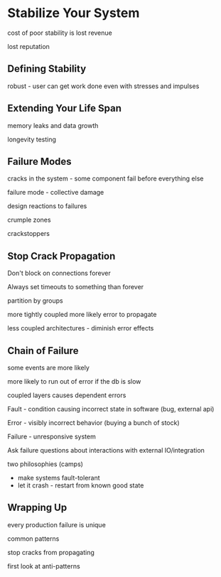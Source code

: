 # Stabilize Your System

cost of poor stability is lost revenue

lost reputation

## Defining Stability

robust - user can get work done even with stresses and impulses

## Extending Your Life Span

memory leaks and data growth

longevity testing

## Failure Modes

cracks in the system - some component fail before everything else

failure mode - collective damage

design reactions to failures

crumple zones

crackstoppers

## Stop Crack Propagation

Don't block on connections forever

Always set timeouts to something than forever

partition by groups

more tightly coupled more likely error to propagate

less coupled architectures - diminish error effects

## Chain of Failure

some events are more likely 

more likely to run out of error if the db is slow

coupled layers causes dependent errors

Fault - condition causing incorrect state in software (bug, external api)

Error - visibly incorrect behavior (buying a bunch of stock)

Failure - unresponsive system

Ask failure questions about interactions with external IO/integration

two philosophies (camps)
- make systems fault-tolerant
- let it crash - restart from known good state

## Wrapping Up

every production failure is unique

common patterns

stop cracks from propagating

first look at anti-patterns


